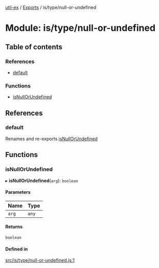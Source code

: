 [util-ex](../README.md) / [Exports](../modules.md) / is/type/null-or-undefined

# Module: is/type/null-or-undefined

## Table of contents

### References

- [default](is_type_null_or_undefined.md#default)

### Functions

- [isNullOrUndefined](is_type_null_or_undefined.md#isnullorundefined)

## References

### default

Renames and re-exports [isNullOrUndefined](is_type_null_or_undefined.md#isnullorundefined)

## Functions

### isNullOrUndefined

▸ **isNullOrUndefined**(`arg`): `boolean`

#### Parameters

| Name | Type |
| :------ | :------ |
| `arg` | `any` |

#### Returns

`boolean`

#### Defined in

[src/is/type/null-or-undefined.js:1](https://github.com/snowyu/util-ex.js/blob/bfdf9ef/src/is/type/null-or-undefined.js#L1)
